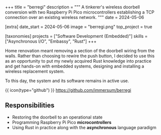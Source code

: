 +++
title = "berregi"
description = """
A tinkerer's wireless doorbell conversion with two Raspberry Pi Pico microcontrollers establishing
a TCP connection over an existing wireless network.
"""
date = 2024-05-06

[extra]
date_start = 2024-05-06
image = "berregi.png"
top_project = true

[taxonomies]
projects = ["Software Development (Embedded)"]
skills = ["Asynchronous I/O", "Embassy", "Rust"]
+++

Home renovation meant removing a section of the doorbell wiring from the walls. Rather than
choosing to rewire the push button, I decided to use this as an opportunity to put my newly
acquired Rust knowledge into practice and get hands-on with embedded systems, designing and
installing a wireless replacement system.

To this day, the system and its software remains in active use.

{{ icon(type="github") }}
<https://github.com/immersum/berregi>

## Responsibilities

* Restoring the doorbell to an operational state
* Programming Raspberry Pi Pico **microcontrollers**
* Using Rust in practice along with the **asynchronous** language paradigm
